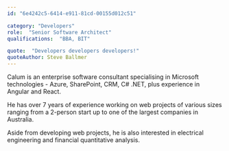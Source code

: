 ```yaml
---
id: "6e4242c5-6414-e911-81cd-00155d012c51"

category: "Developers"
role:  "Senior Software Architect"
qualifications:  "BBA, BIT"

quote:  "Developers developers developers!"
quoteAuthor: Steve Ballmer
---
```


Calum is an enterprise software consultant specialising in Microsoft technologies - Azure, SharePoint, CRM, C# .NET, plus experience in Angular and React. 

He has over 7 years of experience working on web projects of various sizes ranging from a 2-person start up to one of the largest companies in Australia.  

Aside from developing web projects, he is also interested in electrical engineering and financial quantitative analysis.  
